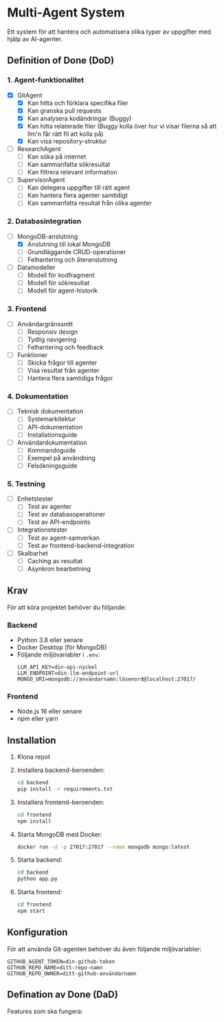 # Multi-Agent System

Ett system för att hantera och automatisera olika typer av uppgifter med hjälp av AI-agenter.

## Definition of Done (DoD)

### 1. Agent-funktionalitet
- [x] GitAgent
  - [x] Kan hitta och förklara specifika filer
  - [x] Kan granska pull requests
  - [x] Kan analysera kodändringar (Buggy)
  - [x] Kan hitta relaterade filer (Buggy kolla över hur vi visar filerna så att llm'n får rätt fil att kolla på)
  - [x] Kan visa repository-struktur

- [ ] ResearchAgent
  - [ ] Kan söka på internet
  - [ ] Kan sammanfatta sökresultat
  - [ ] Kan filtrera relevant information

- [ ] SupervisorAgent
  - [ ] Kan delegera uppgifter till rätt agent
  - [ ] Kan hantera flera agenter samtidigt
  - [ ] Kan sammanfatta resultat från olika agenter

### 2. Databasintegration
- [ ] MongoDB-anslutning
  - [x] Anslutning till lokal MongoDB
  - [ ] Grundläggande CRUD-operationer
  - [ ] Felhantering och återanslutning

- [ ] Datamodeller
  - [ ] Modell för kodfragment
  - [ ] Modell för sökresultat
  - [ ] Modell för agent-historik

### 3. Frontend
- [ ] Användargränssnitt
  - [ ] Responsiv design
  - [ ] Tydlig navigering
  - [ ] Felhantering och feedback

- [ ] Funktioner
  - [ ] Skicka frågor till agenter
  - [ ] Visa resultat från agenter
  - [ ] Hantera flera samtidiga frågor

### 4. Dokumentation
- [ ] Teknisk dokumentation
  - [ ] Systemarkitektur
  - [ ] API-dokumentation
  - [ ] Installationsguide

- [ ] Användardokumentation
  - [ ] Kommandoguide
  - [ ] Exempel på användning
  - [ ] Felsökningsguide

### 5. Testning
- [ ] Enhetstester
  - [ ] Test av agenter
  - [ ] Test av databasoperationer
  - [ ] Test av API-endpoints

- [ ] Integrationstester
  - [ ] Test av agent-samverkan
  - [ ] Test av frontend-backend-integration

- [ ] Skalbarhet
  - [ ] Caching av resultat
  - [ ] Asynkron bearbetning

## Krav

För att köra projektet behöver du följande:

### Backend
- Python 3.8 eller senare
- Docker Desktop (för MongoDB)
- Följande miljövariabler i `.env`:
  ```
  LLM_API_KEY=din-api-nyckel
  LLM_ENDPOINT=din-llm-endpoint-url
  MONGO_URI=mongodb://användarnamn:lösenord@localhost:27017/
  ```

### Frontend
- Node.js 16 eller senare
- npm eller yarn

## Installation

1. Klona repot
2. Installera backend-beroenden:
   ```bash
   cd backend
   pip install -r requirements.txt
   ```

3. Installera frontend-beroenden:
   ```bash
   cd frontend
   npm install
   ```

4. Starta MongoDB med Docker:
   ```bash
   docker run -d -p 27017:27017 --name mongodb mongo:latest
   ```

5. Starta backend:
   ```bash
   cd backend
   python app.py
   ```

6. Starta frontend:
   ```bash
   cd frontend
   npm start
   ```

## Konfiguration

För att använda Git-agenten behöver du även följande miljövariabler:
```
GITHUB_AGENT_TOKEN=din-github-token
GITHUB_REPO_NAME=ditt-repo-namn
GITHUB_REPO_OWNER=ditt-github-användarnamn
```

## Defination av Done (DaD)

Features som ska fungera: